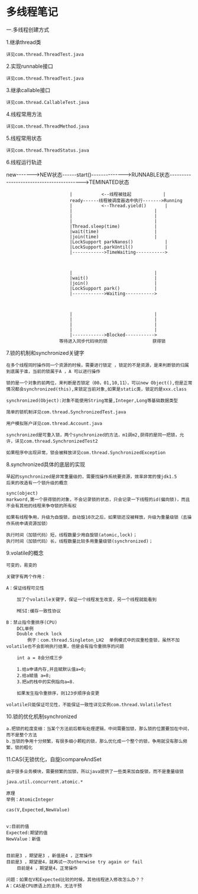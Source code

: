 # 多线程笔记


一.多线程创建方式

1.继承thread类

	详见com.thread.ThreadTest.java

2.实现runnable接口

	详见com.thread.ThreadTest.java

3.继承callable接口

	详见com.thread.CallableTest.java

4.线程常用方法
	
	详见com.thread.ThreadMethod.java
	
5.线程常用状态
	
	详见com.thread.ThreadStatus.java

6.线程运行轨迹


new------->NEW状态------start()-------------->RUNNABLE状态----------------------------------------->TEMINATED状态

							|			<--线程被挂起			|	
							ready------线程被调度器选中执行------->Running
							|			<--Thread.yield()		|
							|								|
							|								|
							|								|
							|Thread.sleep(time)				|
							|wait(time)						|
							|join(time)						|
							|LockSupport parkNanos()			|
							|LockSupport.parkUntil()			|
							|------------>TimeWaiting----------->
										
										
										
							|								|
							|wait()							|
							|join()							|
							|LockSupport park()				|
							|------------>Waiting----------->			
										
										
										
							|								|
							|								|
							|								|
							|								|
							|------------>Blocked----------->				
						等待进入同步代码块的锁					获得锁
7.锁的机制和synchronized关键字									
	
	
	在多个线程同时操作同一个资源的时候，需要进行锁定 ，锁定的不是资源，是来判断锁的归属到底属于谁，当前的锁属于A ，A 可以进行操作
	
	锁的是一个对象的前两位，来判断是否锁定（00，01,10,11），可以new Object(),但是正常情况都会synchronized(this),来锁定当前对象,如果是static类，锁定的是xxx.class
	
	synchronized(Object):对象不能使用String常量,Integer,Long等基础数据类型
						
	简单的锁机制详见com.thread.SynchronizedTest.java
	
	用户模拟账户详见com.thread.Account.java							
										
	synchronized是可重入锁，两个synchronized的方法，m1调m2,获得的是同一把锁，允许，详见com.thread.SynchronizedTest2							
										
	如果程序中出现异常，锁会被释放详见com.thread.SynchronizedException									

8.synchronized具体的底层的实现

	早起的synchronized是非常重量级的，需要找操作系统要资源，效率非常的慢jdk1.5
	后来的改造有一个锁升级的概念
							
	sync(object)	
	markword,第一个获得锁的对象，不会记录锁的状态，只会记录一下线程的id(偏向锁)，而且不会有其他的线程来争夺锁的所有权
	
	如果有线程争用，升级为自旋锁，自动旋10次之后，如果锁还没被释放，升级为重量级锁（去操作系统申请资源加锁）
				
	执行时间（加锁代码）短，线程数量少用自旋锁(atomic,lock)；
	执行时间（加锁代码）长，线程数量比较多用重量级锁(synchronized)；			

9.volatile的概念
	
	可变的，易变的 
	
	关键字有两个作用：
	
	A：保证线程可见性
	
		加了个volatile关键字，保证一个线程发生改变，另一个线程就能看到
		
		MESI:缓存一致性协议
	
	B：禁止指令重排序(CPU)
		DCL单例
		Double check lock
			例子：com.thread.Singleton_LH2  单例模式中的双重检查锁，虽然不加volatile也不会影响执行结果，但是会有指令重排序的问题
		
		int a = 8会分成三步
		
		1.给a申请内存,并且赋默认值a=0;
		2.给a赋值 a=8;
		3.把a的栈中的实例指向a=8.
		
		如果发生指令重排序，则123步顺序会变更

	volatile只能保证可见性，不能保证一致性详见实例com.thread.VolatileTest

10.锁的优化机制synchronized

	a.把锁的粒度变细：当某个方法前后都有处理逻辑，中间需要加锁，那么锁的位置要加在中间，而不是整个方法
	b.当锁的争用十分频繁，有很多细小颗粒的锁，那么优化成一个整个的锁，争用就没有那么频繁，锁的粗化
	
11.CAS(无锁优化，自旋)compareAndSet

	由于很多业务模块，需要频繁的加锁，所以java提供了一些类来加自旋锁，而不是重量级锁	
	
	java.util.concurrent.atomic.*
	
	原理
	举例：AtomicInteger
	
	cas(V,Expected,NewValue)
	
	
	v:目前的值
	Expected:期望的值
	NewValue：新值
	
	
	目前是3 ，期望是3 ，新值是4 ，正常操作
	目前是3 ，期望是4，就再试一次otherwise try again or fail
		目前是4 ，期望是4，正常操作
		
	问题：如果在V和Expected比较的时候，其他线程进入修改怎么办？？
	A：CAS是CPU原语上的支持，无法干预
	
	
	
	
	
	
	
	
						
										
